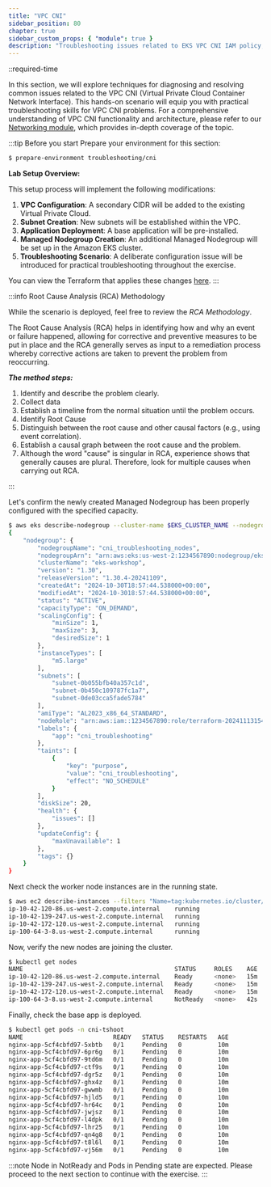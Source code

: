 ```yaml
---
title: "VPC CNI"
sidebar_position: 80
chapter: true
sidebar_custom_props: { "module": true }
description: "Troubleshooting issues related to EKS VPC CNI IAM policy, IP allocation and scheduling"
---
```


::required-time

In this section, we will explore techniques for diagnosing and resolving common issues related to the VPC CNI (Virtual Private Cloud Container Network Interface). This hands-on scenario will equip you with practical troubleshooting skills for VPC CNI problems. For a comprehensive understanding of VPC CNI functionality and architecture, please refer to our [Networking module](/docs/networking/vpc-cni), which provides in-depth coverage of the topic.

:::tip Before you start
Prepare your environment for this section:

```bash timeout=600 wait=300
$ prepare-environment troubleshooting/cni
```

**Lab Setup Overview:**

This setup process will implement the following modifications:

1. **VPC Configuration**: A secondary CIDR will be added to the existing Virtual Private Cloud.
2. **Subnet Creation**: New subnets will be established within the VPC.
3. **Application Deployment**: A base application will be pre-installed.
4. **Managed Nodegroup Creation**: An additional Managed Nodegroup will be set up in the Amazon EKS cluster.
5. **Troubleshooting Scenario**: A deliberate configuration issue will be introduced for practical troubleshooting throughout the exercise.

You can view the Terraform that applies these changes [here](https://github.com/VAR::MANIFESTS_OWNER/VAR::MANIFESTS_REPOSITORY/tree/VAR::MANIFESTS_REF/manifests/modules/troubleshooting/cni/.workshop/terraform).
:::


:::info Root Cause Analysis (RCA) Methodology

While the scenario is deployed, feel free to review the _RCA Methodology_.

The Root Cause Analysis (RCA) helps in identifying how and why an event or failure happened, allowing for corrective and preventive measures to be put in place and the RCA generally serves as input to a remediation process whereby corrective actions are taken to prevent the problem from reoccurring.

**_The method steps:_**

1. Identify and describe the problem clearly.
2. Collect data
3. Establish a timeline from the normal situation until the problem occurs.
4. Identify Root Cause
5. Distinguish between the root cause and other causal factors (e.g., using event correlation).
6. Establish a causal graph between the root cause and the problem.
7. Although the word "cause" is singular in RCA, experience shows that generally causes are plural. Therefore, look for multiple causes when carrying out RCA.

:::

Let's confirm the newly created Managed Nodegroup has been properly configured with the specified capacity.

```bash
$ aws eks describe-nodegroup --cluster-name $EKS_CLUSTER_NAME --nodegroup-name cni_troubleshooting_nodes
{
    "nodegroup": {
        "nodegroupName": "cni_troubleshooting_nodes",
        "nodegroupArn": "arn:aws:eks:us-west-2:1234567890:nodegroup/eks-workshop/cni_troubleshooting_nodes/acc9931f-58b2-77c2-7af8-a547204f05ed",
        "clusterName": "eks-workshop",
        "version": "1.30",
        "releaseVersion": "1.30.4-20241109",
        "createdAt": "2024-10-30T18:57:44.538000+00:00",
        "modifiedAt": "2024-10-3018:57:44.538000+00:00",
        "status": "ACTIVE",
        "capacityType": "ON_DEMAND",
        "scalingConfig": {
            "minSize": 1,
            "maxSize": 3,
            "desiredSize": 1
        },
        "instanceTypes": [
            "m5.large"
        ],
        "subnets": [
            "subnet-0b055bfb40a357c1d",
            "subnet-0b450c109787fc1a7",
            "subnet-0de03cca5fade5784"
        ],
        "amiType": "AL2023_x86_64_STANDARD",
        "nodeRole": "arn:aws:iam::1234567890:role/terraform-20241113154725667800000001",
        "labels": {
            "app": "cni_troubleshooting"
        },
        "taints": [
            {
                "key": "purpose",
                "value": "cni_troubleshooting",
                "effect": "NO_SCHEDULE"
            }
        ],
        "diskSize": 20,
        "health": {
            "issues": []
        },
        "updateConfig": {
            "maxUnavailable": 1
        },
        "tags": {}
    }
}
```

Next check the worker node instances are in the running state.

```bash
$ aws ec2 describe-instances --filters "Name=tag:kubernetes.io/cluster/eks-workshop,Values=owned" --query 'Reservations[*].Instances[*].[PrivateDnsName,State.Name]'  --output text
ip-10-42-120-86.us-west-2.compute.internal    running
ip-10-42-139-247.us-west-2.compute.internal   running
ip-10-42-172-120.us-west-2.compute.internal   running
ip-100-64-3-8.us-west-2.compute.internal      running
```

Now, verify the new nodes are joining the cluster.

```bash
$ kubectl get nodes
NAME                                          STATUS     ROLES    AGE   VERSION
ip-10-42-120-86.us-west-2.compute.internal    Ready      <none>   15m   v1.30.0-eks-036c24b
ip-10-42-139-247.us-west-2.compute.internal   Ready      <none>   15m   v1.30.0-eks-036c24b
ip-10-42-172-120.us-west-2.compute.internal   Ready      <none>   15m   v1.30.0-eks-036c24b
ip-100-64-3-8.us-west-2.compute.internal      NotReady   <none>   42s   v1.30.4-eks-a737599
```

Finally, check the base app is deployed.

```bash
$ kubectl get pods -n cni-tshoot
NAME                         READY   STATUS    RESTARTS   AGE
nginx-app-5cf4cbfd97-5xbtb   0/1     Pending   0          10m
nginx-app-5cf4cbfd97-6pr6g   0/1     Pending   0          10m
nginx-app-5cf4cbfd97-9td6m   0/1     Pending   0          10m
nginx-app-5cf4cbfd97-ctf9s   0/1     Pending   0          10m
nginx-app-5cf4cbfd97-dgr5z   0/1     Pending   0          10m
nginx-app-5cf4cbfd97-ghx4z   0/1     Pending   0          10m
nginx-app-5cf4cbfd97-gwwmb   0/1     Pending   0          10m
nginx-app-5cf4cbfd97-hjld5   0/1     Pending   0          10m
nginx-app-5cf4cbfd97-hr64c   0/1     Pending   0          10m
nginx-app-5cf4cbfd97-jwjsz   0/1     Pending   0          10m
nginx-app-5cf4cbfd97-l4dpk   0/1     Pending   0          10m
nginx-app-5cf4cbfd97-lhr25   0/1     Pending   0          10m
nginx-app-5cf4cbfd97-qn4g8   0/1     Pending   0          10m
nginx-app-5cf4cbfd97-t8l6l   0/1     Pending   0          10m
nginx-app-5cf4cbfd97-vj56m   0/1     Pending   0          10m
```

:::note
Node in NotReady and Pods in Pending state are expected. Please proceed to the next section to continue with the exercise.
:::
